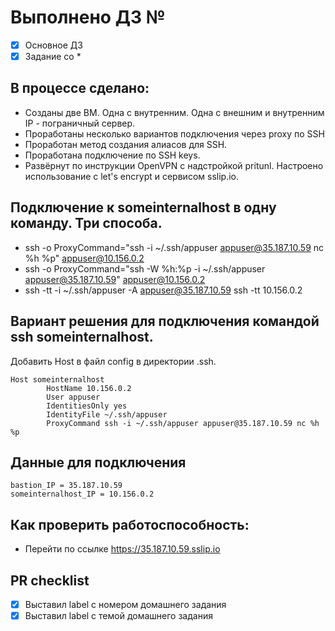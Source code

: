 # Выполнено ДЗ №

 - [X] Основное ДЗ
 - [X] Задание со *

## В процессе сделано:
 - Созданы две ВМ. Одна с внутренним. Одна с внешним и внутренним IP - пограничный сервер.
 - Проработаны несколько вариантов подключения через proxy по SSH
 - Проработан метод создания алиасов для SSH.
 - Проработана подключение по SSH keys.
 - Развёрнут по инструкции OpenVPN с надстройкой pritunl. Настроено использование с let's encrypt и сервисом sslip.io.

## Подключение к someinternalhost в одну команду. Три способа.
- ssh -o ProxyCommand="ssh -i ~/.ssh/appuser appuser@35.187.10.59 nc %h %p" appuser@10.156.0.2
- ssh -o ProxyCommand="ssh -W %h:%p -i ~/.ssh/appuser appuser@35.187.10.59" appuser@10.156.0.2
- ssh -tt -i ~/.ssh/appuser -A appuser@35.187.10.59 ssh -tt 10.156.0.2

## Вариант решения для подключения командой ssh someinternalhost.
Добавить Host в файл config в директории .ssh.
```
Host someinternalhost
        HostName 10.156.0.2
        User appuser
        IdentitiesOnly yes
        IdentityFile ~/.ssh/appuser
        ProxyCommand ssh -i ~/.ssh/appuser appuser@35.187.10.59 nc %h %p
```

## Данные для подключения
```
bastion_IP = 35.187.10.59
someinternalhost_IP = 10.156.0.2
```

## Как проверить работоспособность:
 - Перейти по ссылке https://35.187.10.59.sslip.io

## PR checklist
 - [X] Выставил label с номером домашнего задания
 - [X] Выставил label с темой домашнего задания
